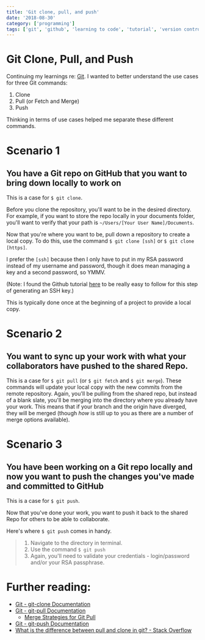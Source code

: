 ```yaml
---
title: 'Git clone, pull, and push'
date: '2018-08-30'
category: ['programming']
tags: ['git', 'github', 'learning to code', 'tutorial', 'version control']
---
```


# Git Clone, Pull, and Push

Continuing my learnings re: [Git](../../2018-08-22/learning-git-from-the-ground-up-another-git-tutorial). I wanted to better understand the use cases for three Git commands:
1. Clone
2. Pull (or Fetch and Merge)
3. Push

Thinking in terms of use cases helped me separate these different commands.

# Scenario 1
## You have a Git repo on GitHub that you want to bring down locally to work on

This is a case for `$ git clone`.

Before you clone the repository, you'll want to be in the desired directory. For example, if you want to store the repo locally in your documents folder, you'll want to verify that your path is `~/Users/[Your User Name]/Documents`.

Now that you're where you want to be, pull down a repository to create a local copy. To do this, use the command `$ git clone [ssh]` or `$ git clone [https]`.

I prefer the `[ssh]` because then I only have to put in my RSA password instead of my username and password, though it does mean managing a key and a second password, so YMMV.

(Note: I found the Github tutorial [here](https://help.github.com/articles/generating-a-new-ssh-key-and-adding-it-to-the-ssh-agent/) to be really easy to follow for this step of generating an SSH key.)

This is typically done once at the beginning of a project to provide a local copy.

# Scenario 2
## You want to sync up your work with what your collaborators have pushed to the shared Repo.

This is a case for `$ git pull` (or `$ git fetch` and `$ git merge`). These commands will update your local copy with the new commits from the remote repository. Again, you'll be pulling from the shared repo, but instead of a blank slate, you'll be merging into the directory where you already have your work. This means that if your branch and the origin have diverged, they will be merged (though _how_ is still up to you as there are a number of merge options available).

# Scenario 3
## You have been working on a Git repo locally and now you want to push the changes you've made and committed to GitHub

This is a case for `$ git push`.

Now that you've done your work, you want to push it back to the shared Repo for others to be able to collaborate.

Here's where `$ git push` comes in handy.

> 1. Navigate to the directory in terminal.
> 2. Use the command `$ git push`
> 3. Again, you'll need to validate your credentials - login/password and/or your RSA passphrase.


# Further reading:

  * [Git - git-clone Documentation](https://git-scm.com/docs/git-clone)
  * [Git - git-pull Documentation](https://git-scm.com/docs/git-pull)
    * [Merge Strategies for Git Pull](https://git-scm.com/docs/git-pull#_merge_strategies)
  * [Git - git-push Documentation](https://git-scm.com/docs/git-push)
  * [What is the difference between pull and clone in git? - Stack Overflow](https://stackoverflow.com/questions/3620633/what-is-the-difference-between-pull-and-clone-in-git)